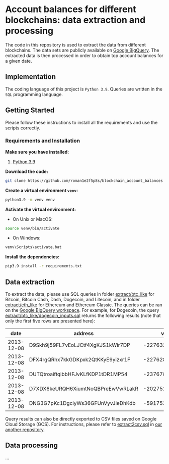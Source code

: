# Account balances for different blockchains: data extraction and processing

The code in this repository is used to extract the data from different blockchains. The data sets are 
publicly available on 
[Google BigQuery](https://bigquery.cloud.google.com/dataset/bigquery-public-data).
The extracted data is then processed in order to obtain top account balances for a given date.

## Implementation

The coding language of this project is ````Python 3.9````. Queries are written in the ````SQL```` 
programming language.

## Getting Started
Please follow these instructions to install all the requirements and use the scripts correctly.

### Requirements and Installation
**Make sure you have installed:**
1. [Python 3.9](https://www.python.org/downloads/release/python-390/)

**Download the code:**
```bash
git clone https://github.com/roman1e2f5p8s/blockchain_account_balances
```

**Create a virtual environment ```venv```:**
```bash
python3.9 -m venv venv
```

**Activate the virtual environment:**
- On Unix or MacOS:
```bash
source venv/bin/activate
```
- On Windows:
```bash
venv\Scripts\activate.bat
```

**Install the dependencies:**
```bash
pip3.9 install -r requirements.txt
```

## Data extraction

To extract the data, please use SQL queries in folder 
[extract/btc_like](https://github.com/roman1e2f5p8s/blockchain_account_balances/tree/main/extract/btc_like)
 for Bitcoin, Bitcoin Cash, Dash, Dogecoin, and Litecoin, and in folder
[extract/eth_like](https://github.com/roman1e2f5p8s/blockchain_account_balances/tree/main/extract/eth_like)
 for Ethereum and Ethereum Classic. The queries can be ran on the 
[Google BigQuery workspace](https://console.cloud.google.com/bigquery). For example, for Dogecoin, the 
query [extract/btc_like/dogecoin_inputs.sql](https://github.com/roman1e2f5p8s/blockchain_account_balances/blob/main/extract/btc_like/dogecoin_inputs.sql) returns the following results 
(note that only the first five rows are presented here):

| date       | address                            | value           |
| ---------- | -----------------------------------| ----------------|
| 2013-12-08 | D9Skh9j59FL7vEoLJCtf4XgKJS1kWir7DP | -2276328996000  |
| 2013-12-08 | DFX4rgQRhx7kkGDKpxk2QtKKyE9yizxr1F | -22762870502680 |
| 2013-12-08 | DUTQtroaiftqibbHFJvKLfKDP1tDR1MP54 | -23767817654776 |
| 2013-12-08 | D7XDX6keURQH6XiumtNoQBPreEwVwRLakR | -20275168324588 |
| 2013-12-08 | DNG3G7pKc1DgciyWs36GFUnVyvJieDhKdb | -59175300000000 |

Query results can also be directly exported to CSV files saved on Google Cloud Storage (GCS). 
For instructions, please refer to 
[extract2csv.sql](https://github.com/roman1e2f5p8s/erc20_token_holders/blob/main/extract2csv.sql) in 
[our another repository](https://github.com/roman1e2f5p8s/erc20_token_holders).

## Data processing

...
